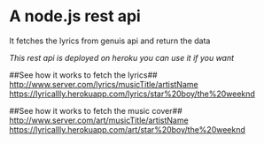 # A node.js rest api
It fetches the lyrics from genuis api and return the data

*This rest api is deployed on heroku you can use it if you want*

##See how it works to fetch the lyrics##
http://www.server.com/lyrics/musicTitle/artistName
https://lyricallly.herokuapp.com/lyrics/star%20boy/the%20weeknd

##See how it works to fetch the music cover##
http://www.server.com/art/musicTitle/artistName
https://lyricallly.herokuapp.com/art/star%20boy/the%20weeknd

